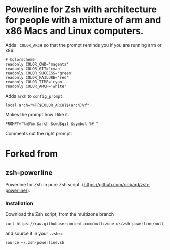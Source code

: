 # Powerline for Zsh with architecture for people with a mixture of arm and x86 Macs and Linux computers.

Adds ` COLOR_ARCH` so that the prompt reminds you if you are running arm or x86.

```
# Colorscheme
readonly COLOR_CWD='magenta'
readonly COLOR_GIT='cyan'
readonly COLOR_SUCCESS='green'
readonly COLOR_FAILURE='red'
readonly COLOR_TIME='cyan'
readonly COLOR_ARCH='white'
```

Adds `arch` to `config_prompt`.
```
local arch="%F{$COLOR_ARCH}$(arch)%f"
```

Makes the prompt how I like it.
```
PROMPT="%n@%m $arch $cwd$git $symbol %# "
```
Comments out the right prompt.

# Forked from 

## zsh-powerline

Powerline for Zsh in pure Zsh script.
(https://github.com/riobard/zsh-powerline/).

### Installation

Download the Zsh script, from the multizone branch

```sh
curl https://raw.githubusercontent.com/multizone-uk/zsh-powerline/multizone/zsh-powerline.sh > ~/.zsh-powerline.sh
```

and source it in your `.zshrc`

```
source ~/.zsh-powerline.sh
```
